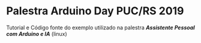 # Palestra Arduino Day PUC/RS 2019
Tutorial e Código fonte do exemplo utilizado na palestra ***Assistente Pessoal com Arduino e IA*** (linux)
